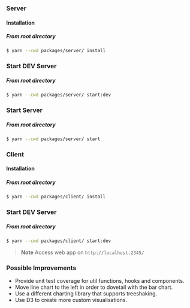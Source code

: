 ### Server

#### Installation

##### From root directory

``` bash
$ yarn --cwd packages/server/ install
```

### Start DEV Server

##### From root directory

``` bash
$ yarn --cwd packages/server/ start:dev
```

### Start Server

##### From root directory

``` bash
$ yarn --cwd packages/server/ start
```

### Client

#### Installation

##### From root directory

``` bash
$ yarn --cwd packages/client/ install
```

### Start DEV Server

##### From root directory

``` bash
$ yarn --cwd packages/client/ start:dev
```

> **Note** Access web app on `http://localhost:2345/`


### Possible Improvements
* Provide unit test coverage for util functions, hooks and components.
* Move line chart to the left in order to dovetail with the bar chart.
* Use a different charting library that supports treeshaking.
* Use D3 to create more custom visualisations.
